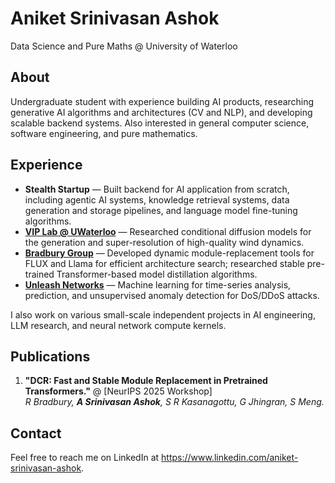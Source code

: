 # Aniket Srinivasan Ashok

Data Science and Pure Maths @ University of Waterloo

## About 

Undergraduate student with experience building AI products, researching generative AI algorithms and architectures (CV and NLP), and developing scalable backend systems. Also interested in general computer science, software engineering, and pure mathematics. 

## Experience 
* **Stealth Startup** — Built backend for AI application from scratch, including agentic AI systems, knowledge retrieval systems, data generation and storage pipelines, and language model fine-tuning algorithms.
* **[VIP Lab @ UWaterloo](https://vip.uwaterloo.ca)** — Researched conditional diffusion models for the generation and super-resolution of high-quality wind dynamics.
* **[Bradbury Group](https://bradburygroup.org/)** — Developed dynamic module-replacement tools for FLUX and Llama for efficient architecture search; researched stable pre-trained Transformer-based model distillation algorithms.
* **[Unleash Networks](https://www.trisul.org/blog/deep-learning-network-monitoring/)** — Machine learning for time-series analysis, prediction, and unsupervised anomaly detection for DoS/DDoS attacks.

I also work on various small-scale independent projects in AI engineering, LLM research, and neural network compute kernels. 

## Publications
1. **"DCR: Fast and Stable Module Replacement in Pretrained Transformers."** @ [NeurIPS 2025 Workshop]\
_R Bradbury, **A Srinivasan Ashok**, S R Kasanagottu, G Jhingran, S Meng._

## Contact
Feel free to reach me on LinkedIn at https://www.linkedin.com/aniket-srinivasan-ashok.
